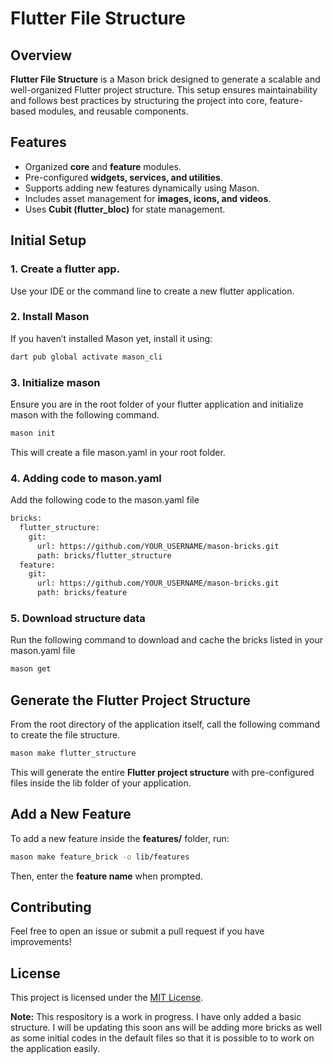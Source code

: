 # Flutter File Structure

## Overview

**Flutter File Structure** is a Mason brick designed to generate a scalable and well-organized Flutter project structure. This setup ensures maintainability and follows best practices by structuring the project into core, feature-based modules, and reusable components.

## Features

- Organized **core** and **feature** modules.
- Pre-configured **widgets, services, and utilities**.
- Supports adding new features dynamically using Mason.
- Includes asset management for **images, icons, and videos**.
- Uses **Cubit (flutter\_bloc)** for state management.

## Initial Setup

### 1. Create a flutter app.
Use your IDE or the command line to create a new flutter application. 

### 2. Install Mason

If you haven’t installed Mason yet, install it using:

```sh
dart pub global activate mason_cli
```

### 3. Initialize mason
Ensure you are in the root folder of your flutter application and initialize mason with the following command.
```sh
mason init
```
This will create a file mason.yaml in your root folder.

### 4. Adding code to mason.yaml
Add the following code to the mason.yaml file
```sh
bricks:
  flutter_structure:
    git:
      url: https://github.com/YOUR_USERNAME/mason-bricks.git
      path: bricks/flutter_structure
  feature:
    git:
      url: https://github.com/YOUR_USERNAME/mason-bricks.git
      path: bricks/feature
```

### 5. Download structure data
Run the following command to download and cache the bricks listed in your mason.yaml file
```sh
mason get
```


## Generate the Flutter Project Structure

From the root directory of the application itself, call the following command to create the file structure. 

```sh
mason make flutter_structure
```

This will generate the entire **Flutter project structure** with pre-configured files inside the lib folder of your application.

## Add a New Feature

To add a new feature inside the **features/** folder, run:

```sh
mason make feature_brick -o lib/features
```

Then, enter the **feature name** when prompted.




## Contributing

Feel free to open an issue or submit a pull request if you have improvements!

## License

This project is licensed under the [MIT License](LICENSE).

**Note:** This respository is a work in progress. I have only added a basic structure. I will be updating this soon ans will be adding more bricks as well as some initial codes in the default files so that it is possible to to work on the application easily.

